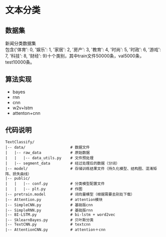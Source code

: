 # 文本分类
## 数据集 
新闻分类数据集  
包含{'体育': 0, '娱乐': 1, '家居': 2, '房产': 3, '教育': 4, '时尚': 5, '时政': 6, '游戏': 7, '科技': 8, '财经': 9}十个类别，其中train文件50000条，val5000条，test10000条。  

## 算法实现
- bayes
- rnn
- cnn
- w2v+lstm
- attenton+cnn

## 代码说明
```
TextClassify/  
|-- data/                    # 数据文件
|   |-- raw_data             # 原始数据
|   |   |-- data_utils.py    # 文件预处理
|   |-- segment_data         # 经过处理后的数据（分词）
|-- model/                   # 存储训练结果文件（持久化模型、结构图、混淆矩阵、损失曲线）
|-- public/                  
|   |   |-- conf.py          # 分类模型配置文件
|   |   |-- plt.py           # 作图
|-- pretrain.model           # 词向量模型（根据需要去别处下载）
|-- Attention.py             # attention模块
|-- SimpleCNN.py             # 基础版cnn
|-- SimpleRNN.py             # 基础版rnn
|-- BI-LSTM.py               # bi-lstm + word2vec
|-- SklearnBayes.py          # 贝叶斯分类
|-- TextCNN.py               # textcnn
|-- AttentionCNN.py          # attention＋cnn
```



